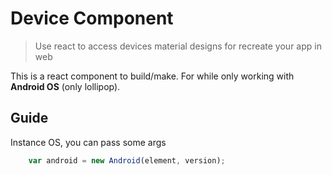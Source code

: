 # Device Component

> Use react to access devices material designs for recreate your app in web

This is a react component to build/make. For while only working with **Android OS** (only lollipop).

## Guide

Instance OS, you can pass some args

```javascript
	var android = new Android(element, version);
```

